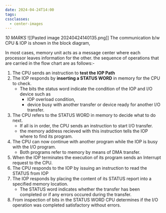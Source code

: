 ```yaml
---
date: 2024-04-24T14:00
tags: 
cssclasses:
  - center-images
---
```

*10 MARKS*
![[Pasted image 20240424140135.png]]
The communication b/w CPU & IOP is shown in the block diagram,

In most cases, memory unit acts as a message center where each processor leaves information for the other.
 the sequence of operations that are carried in the flow chart are as follows:-
1. The CPU sends an instruction to **test the IOP Path**
2. The IOP responds by **inserting a STATUS WORD** in memory for the CPU to check.
	- The bits the status word indicate the condition of the IOP and I/O device such as 
		- IOP overload condition,
		- device busy with another transfer or device ready for another I/O transfer.
3. The CPU refers to the STATUS WORD in memory to decide what to do next.
	- If all is in order, the CPU sends an instruction to start I/O transfer.
	- the memory address recieved with this instruction tells the IOP where to find its program.
4. The CPU can now continue with another program while the IOP is busy with the I/O program.
	- Both programs refer to memory by means of DMA transfer.
5. When the IOP terminates the execution of its program sends an Interrupt request to the CPU.
6. The CPU responds to the IOP by issuing an instruction to read the STATUS from IOP
7. The IOP responds by placing the content of its STATUS report into a specified memory location.
	- The STATUS word indicates whether the transfer has been completed or if any errors occured during the transfer.
8. From inspection of bits in the STATUS WORD CPU determines if the I/O operation was completed satisfactory without errors.
